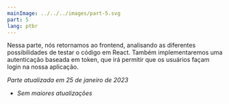 ```yaml
---
mainImage: ../../../images/part-5.svg
part: 5
lang: ptbr
---
```


<div class="intro">

Nessa parte, nós retornamos ao frontend, analisando as diferentes possibilidades de testar o código em React. Também implementaremos uma autenticação baseada em token, que irá permitir que os usuários façam login na nossa aplicação.

<i>Parte atualizada em 25 de janeiro de 2023</i>
- <i>Sem maiores atualizações</i>

</div>
